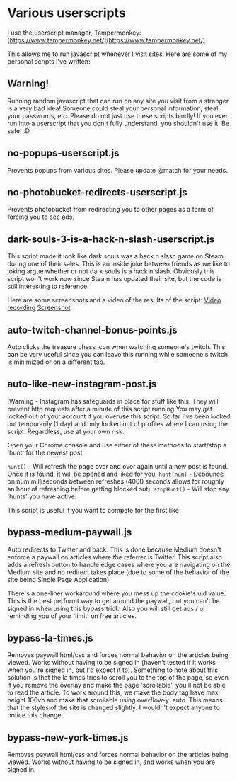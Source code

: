 # Various userscripts

I use the userscript manager, Tampermonkey: [https://www.tampermonkey.net/](https://www.tampermonkey.net/)

This allows me to run javascript whenever I visit sites. Here are some of my personal scripts I've written:



## Warning!

Running random javascript that can run on any site you visit from a stranger is a very bad idea! Someone could steal your personal information, steal your passwords, etc. Please do not just use these scripts bindly! If you ever run into a userscript that you don't fully understand, you shouldn't use it. Be safe! :D 



## no-popups-userscript.js
Prevents popups from various sites. Please update @match for your needs.


## no-photobucket-redirects-userscript.js
Prevents photobucket from redirecting you to other pages as a form of forcing you to see ads.


## dark-souls-3-is-a-hack-n-slash-userscript.js
This script made it look like dark souls was a hack n slash game on Steam during one of their sales. This is an inside joke between friends as we like to joking argue whether or not dark souls is a hack n slash. Obviously this script won't work now since Steam has updated their site, but the code is still interesting to reference.

Here are some screenshots and a video of the results of the script:
[Video recording](https://www.youtube.com/watch?v=-BoC6rvFP5U)
[Screenshot](https://cdn.discordapp.com/attachments/613030229958590485/661004912716415038/Hack_n_Slash_2.PNG)

## auto-twitch-channel-bonus-points.js
Auto clicks the treasure chess icon when watching someone's twitch. This can be very useful since you can leave this running while someone's twitch is minimized or on a different tab.

## auto-like-new-instagram-post.js
!Warning - Instagram has safeguards in place for stuff like this. They will prevent http requests after a minute of this script running
You may get locked out of your account if you overuse this script. So far I've been locked out temporarily (1 day) and only locked out of profiles where I can using the script. Regardless, use at your own risk.

Open your Chrome console and use either of these methods to start/stop a 'hunt' for the newest post

`hunt()` - Will refresh the page over and over again until a new post is found. Once it is found, it will be opened and liked for you.
`hunt(num)` - Debounce on num milliseconds between refreshes (4000 seconds allows for roughly an hour of refreshing before getting blocked out).
`stopHunt()` - Will stop any 'hunts' you have active.

This script is useful if you want to compete for the first like

## bypass-medium-paywall.js
Auto redirects to Twitter and back. This is done because Medium doesn't enforce a paywall on articles where the referrer is Twitter. This script also adds a refresh button to handle edge cases where you are navigating on the Medium site and no redirect takes place (due to some of the behavior of the site being Single Page Application)

There's a one-liner workaround where you mess up the cookie's uid value. This is the best performt way to get around the paywall, but you can't be signed in when using this bypass trick. Also you will still get ads / ui reminding you of your 'limit' on free articles.

## bypass-la-times.js
Removes paywall html/css and forces normal behavior on the articles being viewed. Works without having to be signed in (haven't tested if it works when you're signed in, but I'd expect it to). Something to note about this solution is that the la times tries to scroll you to the top of the page, so even if you remove the overlay and make the page 'scrollable', you'll not be able to read the article. To work around this, we make the body tag have max height 100vh and make that scrollable using overflow-y: auto. This means that the styles of the site is changed slightly. I wouldn't expect anyone to notice this change.

## bypass-new-york-times.js
Removes paywall html/css and forces normal behavior on the articles being viewed. Works without having to be signed in, and works when you are signed in.
